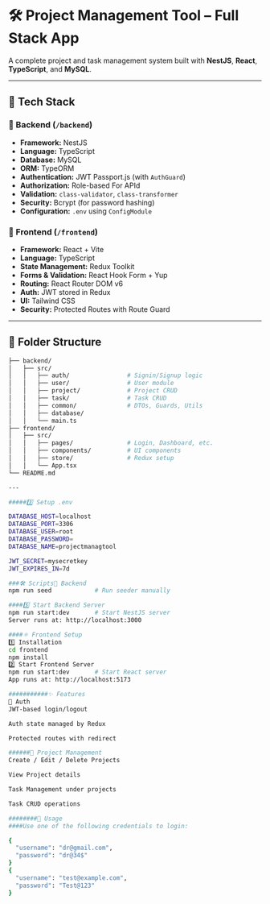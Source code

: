 # 🛠️ Project Management Tool – Full Stack App

A complete project and task management system built with **NestJS**, **React**, **TypeScript**, and **MySQL**.

---

## 🚀 Tech Stack

### 🔧 Backend (`/backend`)
- **Framework:** NestJS  
- **Language:** TypeScript  
- **Database:** MySQL  
- **ORM:** TypeORM  
- **Authentication:** JWT Passport.js (with `AuthGuard`)  
- **Authorization:** Role-based For APId 
- **Validation:** `class-validator`, `class-transformer`  
- **Security:** Bcrypt (for password hashing)  
- **Configuration:** `.env` using `ConfigModule`  

### 🎨 Frontend (`/frontend`)
- **Framework:** React + Vite  
- **Language:** TypeScript  
- **State Management:** Redux Toolkit  
- **Forms & Validation:** React Hook Form + Yup  
- **Routing:** React Router DOM v6  
- **Auth:** JWT stored in Redux  
- **UI:** Tailwind CSS  
- **Security:** Protected Routes with Route Guard  

---

## 📁 Folder Structure

```bash
├── backend/
│   ├── src/
│   │   ├── auth/                # Signin/Signup logic
│   │   ├── user/                # User module
│   │   ├── project/             # Project CRUD
│   │   ├── task/                # Task CRUD
│   │   ├── common/              # DTOs, Guards, Utils
│   │   ├── database/    
│   │   └── main.ts
├── frontend/
│   ├── src/
│   │   ├── pages/               # Login, Dashboard, etc.
│   │   ├── components/          # UI components
│   │   ├── store/               # Redux setup
│   │   └── App.tsx
└── README.md

---

#####3️⃣ Setup .env

DATABASE_HOST=localhost
DATABASE_PORT=3306
DATABASE_USER=root
DATABASE_PASSWORD=
DATABASE_NAME=projectmanagtool

JWT_SECRET=mysecretkey
JWT_EXPIRES_IN=7d

###🛠️ Scripts🔧 Backend
npm run seed            # Run seeder manually

####5️⃣ Start Backend Server
npm run start:dev       # Start NestJS server
Server runs at: http://localhost:3000

####⚛️ Frontend Setup
1️⃣ Installation
cd frontend
npm install
2️⃣ Start Frontend Server
npm run start:dev       # Start React server
App runs at: http://localhost:5173

###########✨ Features
🔐 Auth
JWT-based login/logout

Auth state managed by Redux

Protected routes with redirect

######📂 Project Management
Create / Edit / Delete Projects

View Project details

Task Management under projects

Task CRUD operations

########📌 Usage
####Use one of the following credentials to login:

{
  "username": "dr@gmail.com",
  "password": "dr@34$"
}
{
  "username": "test@example.com",
  "password": "Test@123"
}